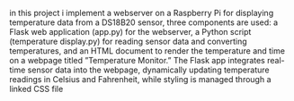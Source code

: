 in this project i implement a webserver on a Raspberry Pi for displaying temperature data from a
DS18B20 sensor, three components are used: a Flask web application (app.py) for the webserver, a
Python script (temperature display.py) for reading sensor data and converting temperatures, and an
HTML document to render the temperature and time on a webpage titled ”Temperature Monitor.” The
Flask app integrates real-time sensor data into the webpage, dynamically updating temperature readings
in Celsius and Fahrenheit, while styling is managed through a linked CSS file
